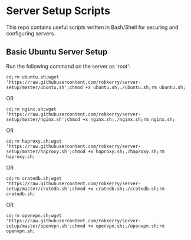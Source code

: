 # Server Setup Scripts

This repo contains useful scripts written in Bash/Shell for securing and configuring servers.

## Basic Ubuntu Server Setup
Run the following command on the server as 'root':

`cd;rm ubuntu.sh;wget 'https://raw.githubusercontent.com/robkerry/server-setup/master/ubuntu.sh';chmod +x ubuntu.sh;./ubuntu.sh;rm ubuntu.sh;`

OR

`cd;rm nginx.sh;wget 'https://raw.githubusercontent.com/robkerry/server-setup/master/nginx.sh';chmod +x nginx.sh;./nginx.sh;rm nginx.sh;`

OR


`cd;rm haproxy.sh;wget 'https://raw.githubusercontent.com/robkerry/server-setup/master/haproxy.sh';chmod +x haproxy.sh;./haproxy.sh;rm haproxy.sh;`

OR

`cd;rm cratedb.sh;wget 'https://raw.githubusercontent.com/robkerry/server-setup/master/cratedb.sh';chmod +x cratedb.sh;./cratedb.sh;rm cratedb.sh;`

OR

`cd;rm openvpn.sh;wget 'https://raw.githubusercontent.com/robkerry/server-setup/master/openvpn.sh';chmod +x openvpn.sh;./openvpn.sh;rm openvpn.sh;`
